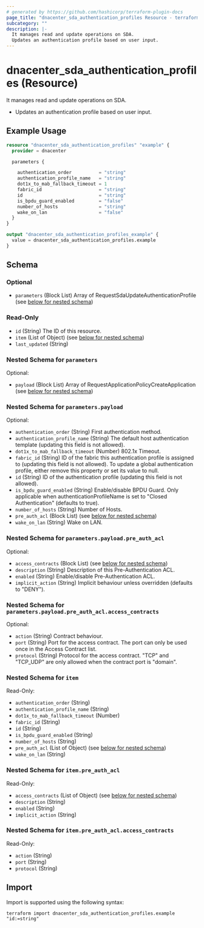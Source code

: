 ```yaml
---
# generated by https://github.com/hashicorp/terraform-plugin-docs
page_title: "dnacenter_sda_authentication_profiles Resource - terraform-provider-dnacenter"
subcategory: ""
description: |-
  It manages read and update operations on SDA.
  Updates an authentication profile based on user input.
---
```


# dnacenter_sda_authentication_profiles (Resource)

It manages read and update operations on SDA.

- Updates an authentication profile based on user input.

## Example Usage

```terraform
resource "dnacenter_sda_authentication_profiles" "example" {
  provider = dnacenter

  parameters {

    authentication_order          = "string"
    authentication_profile_name   = "string"
    dot1x_to_mab_fallback_timeout = 1
    fabric_id                     = "string"
    id                            = "string"
    is_bpdu_guard_enabled         = "false"
    number_of_hosts               = "string"
    wake_on_lan                   = "false"
  }
}

output "dnacenter_sda_authentication_profiles_example" {
  value = dnacenter_sda_authentication_profiles.example
}
```

<!-- schema generated by tfplugindocs -->
## Schema

### Optional

- `parameters` (Block List) Array of RequestSdaUpdateAuthenticationProfile (see [below for nested schema](#nestedblock--parameters))

### Read-Only

- `id` (String) The ID of this resource.
- `item` (List of Object) (see [below for nested schema](#nestedatt--item))
- `last_updated` (String)

<a id="nestedblock--parameters"></a>
### Nested Schema for `parameters`

Optional:

- `payload` (Block List) Array of RequestApplicationPolicyCreateApplication (see [below for nested schema](#nestedblock--parameters--payload))

<a id="nestedblock--parameters--payload"></a>
### Nested Schema for `parameters.payload`

Optional:

- `authentication_order` (String) First authentication method.
- `authentication_profile_name` (String) The default host authentication template (updating this field is not allowed).
- `dot1x_to_mab_fallback_timeout` (Number) 802.1x Timeout.
- `fabric_id` (String) ID of the fabric this authentication profile is assigned to (updating this field is not allowed). To update a global authentication profile, either remove this property or set its value to null.
- `id` (String) ID of the authentication profile (updating this field is not allowed).
- `is_bpdu_guard_enabled` (String) Enable/disable BPDU Guard. Only applicable when authenticationProfileName is set to "Closed Authentication" (defaults to true).
- `number_of_hosts` (String) Number of Hosts.
- `pre_auth_acl` (Block List) (see [below for nested schema](#nestedblock--parameters--payload--pre_auth_acl))
- `wake_on_lan` (String) Wake on LAN.

<a id="nestedblock--parameters--payload--pre_auth_acl"></a>
### Nested Schema for `parameters.payload.pre_auth_acl`

Optional:

- `access_contracts` (Block List) (see [below for nested schema](#nestedblock--parameters--payload--pre_auth_acl--access_contracts))
- `description` (String) Description of this Pre-Authentication ACL.
- `enabled` (String) Enable/disable Pre-Authentication ACL.
- `implicit_action` (String) Implicit behaviour unless overridden (defaults to "DENY").

<a id="nestedblock--parameters--payload--pre_auth_acl--access_contracts"></a>
### Nested Schema for `parameters.payload.pre_auth_acl.access_contracts`

Optional:

- `action` (String) Contract behaviour.
- `port` (String) Port for the access contract. The port can only be used once in the Access Contract list.
- `protocol` (String) Protocol for the access contract. "TCP" and "TCP_UDP" are only allowed when the contract port is "domain".





<a id="nestedatt--item"></a>
### Nested Schema for `item`

Read-Only:

- `authentication_order` (String)
- `authentication_profile_name` (String)
- `dot1x_to_mab_fallback_timeout` (Number)
- `fabric_id` (String)
- `id` (String)
- `is_bpdu_guard_enabled` (String)
- `number_of_hosts` (String)
- `pre_auth_acl` (List of Object) (see [below for nested schema](#nestedobjatt--item--pre_auth_acl))
- `wake_on_lan` (String)

<a id="nestedobjatt--item--pre_auth_acl"></a>
### Nested Schema for `item.pre_auth_acl`

Read-Only:

- `access_contracts` (List of Object) (see [below for nested schema](#nestedobjatt--item--pre_auth_acl--access_contracts))
- `description` (String)
- `enabled` (String)
- `implicit_action` (String)

<a id="nestedobjatt--item--pre_auth_acl--access_contracts"></a>
### Nested Schema for `item.pre_auth_acl.access_contracts`

Read-Only:

- `action` (String)
- `port` (String)
- `protocol` (String)

## Import

Import is supported using the following syntax:

```shell
terraform import dnacenter_sda_authentication_profiles.example "id:=string"
```
